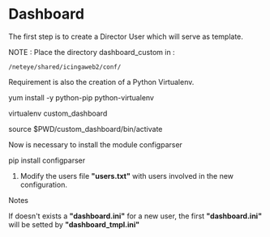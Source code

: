 # Dashboard

The first step is to create a Director User which will serve as template.

NOTE : Place the directory dashboard_custom in :

    /neteye/shared/icingaweb2/conf/

Requirement is also the creation of a Python Virtualenv.

yum install -y python-pip python-virtualenv

virtualenv custom_dashboard 

source $PWD/custom_dashboard/bin/activate

Now is necessary to install the module configparser

pip install configparser




1. Modify the users file **"users.txt"** with users involved in the new configuration.


Notes

If doesn't exists a **"dashboard.ini"** for a new user, the first **"dashboard.ini"** will be setted by **"dashboard_tmpl.ini"**
